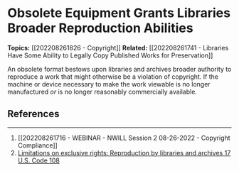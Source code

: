 # Obsolete Equipment Grants Libraries Broader Reproduction Abilities

**Topics:** [[202208261826 - Copyright]]
**Related:** [[202208261741 - Libraries Have Some Ability to Legally Copy Published Works for Preservation]]

An obsolete format bestows upon libraries and archives broader authority to reproduce a work that might otherwise be a violation of copyright. If the machine or device necessary to make the work viewable is no longer manufactured *or* is no longer reasonably commercially available.

## References
--- 
1. [[202208261716 - WEBINAR - NWILL Session 2 08-26-2022 - Copyright Compliance]]
2. [Limitations on exclusive rights: Reproduction by libraries and archives 17 U.S. Code 108](https://www.law.cornell.edu/uscode/text/17/108)